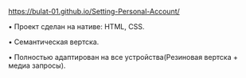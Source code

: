 https://bulat-01.github.io/Setting-Personal-Account/

• Проект сделан на нативе: HTML, CSS.

• Семантическая вертска.

• Полностью адаптирован на все устройства(Резиновая вертска + медиа запросы).
